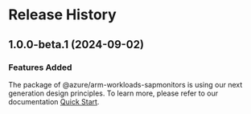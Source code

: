 # Release History
    
## 1.0.0-beta.1 (2024-09-02)

### Features Added

The package of @azure/arm-workloads-sapmonitors is using our next generation design principles. To learn more, please refer to our documentation [Quick Start](https://aka.ms/azsdk/js/mgmt/quickstart).
